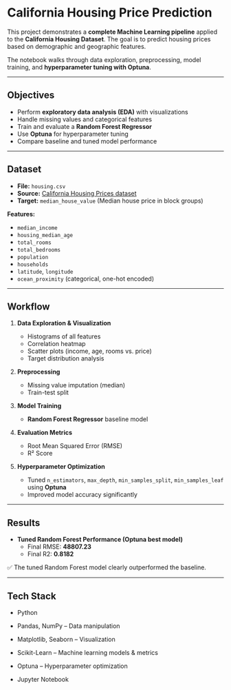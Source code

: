 # California Housing Price Prediction  

This project demonstrates a **complete Machine Learning pipeline** applied to the **California Housing Dataset**. The goal is to predict housing prices based on demographic and geographic features.  

The notebook walks through data exploration, preprocessing, model training, and **hyperparameter tuning with Optuna**.  

---

##  Objectives  

- Perform **exploratory data analysis (EDA)** with visualizations  
- Handle missing values and categorical features  
- Train and evaluate a **Random Forest Regressor**  
- Use **Optuna** for hyperparameter tuning  
- Compare baseline and tuned model performance  

---

## Dataset  

- **File:** `housing.csv`  
- **Source:** [California Housing Prices dataset](https://www.kaggle.com/datasets/camnugent/california-housing-prices)  
- **Target:** `median_house_value` (Median house price in block groups)  

**Features:**  
- `median_income`  
- `housing_median_age`  
- `total_rooms`  
- `total_bedrooms`  
- `population`  
- `households`  
- `latitude`, `longitude`  
- `ocean_proximity` (categorical, one-hot encoded)  

---

## Workflow  

1. **Data Exploration & Visualization**  
   - Histograms of all features  
   - Correlation heatmap  
   - Scatter plots (income, age, rooms vs. price)  
   - Target distribution analysis  

2. **Preprocessing**  
   - Missing value imputation (median)  
   - Train-test split  

3. **Model Training**  
   - **Random Forest Regressor** baseline model  

4. **Evaluation Metrics**  
   - Root Mean Squared Error (RMSE)  
   - R² Score  

5. **Hyperparameter Optimization**  
   - Tuned `n_estimators`, `max_depth`, `min_samples_split`, `min_samples_leaf` using **Optuna**  
   - Improved model accuracy significantly  

---

## Results  
 
- **Tuned Random Forest Performance (Optuna best model)**  
  - Final RMSE: **48807.23**  
  - Final R2: **0.8182**  

✅ The tuned Random Forest model clearly outperformed the baseline.  


---

## Tech Stack

- Python

- Pandas, NumPy – Data manipulation

- Matplotlib, Seaborn – Visualization

- Scikit-Learn – Machine learning models & metrics

- Optuna – Hyperparameter optimization

- Jupyter Notebook

